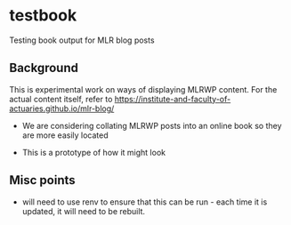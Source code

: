 # testbook
Testing book output for  MLR blog posts



## Background

This is experimental work on ways of displaying MLRWP content.
For the actual content itself, refer to https://institute-and-faculty-of-actuaries.github.io/mlr-blog/


* We are considering collating MLRWP posts into an online book so they are more easily located

* This is a prototype of how it might look



## Misc points

* will need to use renv to ensure that this can be run - each time it is updated, it will need to be rebuilt.



